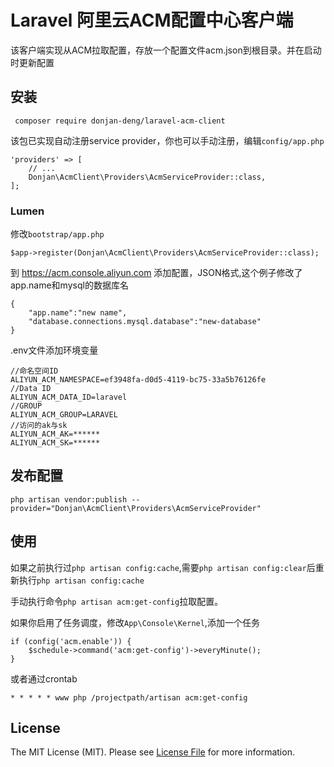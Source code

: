 # Laravel 阿里云ACM配置中心客户端

该客户端实现从ACM拉取配置，存放一个配置文件acm.json到根目录。并在启动时更新配置

## 安装

 ```
  composer require donjan-deng/laravel-acm-client
 ```
该包已实现自动注册service provider，你也可以手动注册，编辑`config/app.php`

```
'providers' => [
    // ...
    Donjan\AcmClient\Providers\AcmServiceProvider::class,
];
```
### Lumen

修改`bootstrap/app.php`

```
$app->register(Donjan\AcmClient\Providers\AcmServiceProvider::class);
```

到 https://acm.console.aliyun.com 添加配置，JSON格式,这个例子修改了app.name和mysql的数据库名

```
{
    "app.name":"new name",
    "database.connections.mysql.database":"new-database"
}
```

.env文件添加环境变量

```
//命名空间ID
ALIYUN_ACM_NAMESPACE=ef3948fa-d0d5-4119-bc75-33a5b76126fe
//Data ID
ALIYUN_ACM_DATA_ID=laravel
//GROUP
ALIYUN_ACM_GROUP=LARAVEL
//访问的ak与sk
ALIYUN_ACM_AK=******
ALIYUN_ACM_SK=******
```
## 发布配置

```
php artisan vendor:publish --provider="Donjan\AcmClient\Providers\AcmServiceProvider"
```

## 使用

如果之前执行过`php artisan config:cache`,需要`php artisan config:clear`后重新执行`php artisan config:cache`

手动执行命令`php artisan acm:get-config`拉取配置。

如果你启用了任务调度，修改`App\Console\Kernel`,添加一个任务

```
if (config('acm.enable')) {
    $schedule->command('acm:get-config')->everyMinute();
}
```

或者通过crontab

`* * * * * www php /projectpath/artisan acm:get-config`

## License

The MIT License (MIT). Please see [License File](LICENSE.md) for more information.
